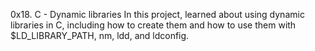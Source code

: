 0x18. C - Dynamic libraries
In this project, learned about using dynamic libraries in C, including how to create them and how to use them with $LD_LIBRARY_PATH, nm, ldd, and ldconfig.